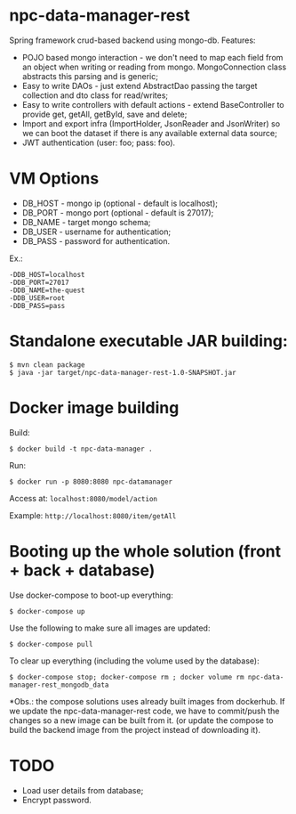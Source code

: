 # npc-data-manager-rest
Spring framework crud-based backend using mongo-db. Features:

- POJO based mongo interaction - we don't need to map each field from an object when writing
or reading from mongo. MongoConnection class abstracts this parsing and is generic;
- Easy to write DAOs - just extend AbstractDao<T> passing the target collection and dto class for read/writes;
- Easy to write controllers with default actions - extend BaseController<T> to provide get, 
getAll, getById, save and delete;
- Import and export infra (ImportHolder, JsonReader and JsonWriter) so we can boot the dataset if
there is any available external data source;
- JWT authentication (user: foo; pass: foo).


# VM Options

- DB_HOST - mongo ip (optional - default is localhost);
- DB_PORT - mongo port (optional - default is 27017);
- DB_NAME - target mongo schema;
- DB_USER - username for authentication;
- DB_PASS - password for authentication.

Ex.:
```
-DDB_HOST=localhost
-DDB_PORT=27017
-DDB_NAME=the-quest
-DDB_USER=root
-DDB_PASS=pass
```

# Standalone executable JAR building:

```
$ mvn clean package
$ java -jar target/npc-data-manager-rest-1.0-SNAPSHOT.jar
```

# Docker image building

Build:
```
$ docker build -t npc-data-manager .
```

Run:

```
$ docker run -p 8080:8080 npc-datamanager
```

Access at: ``localhost:8080/model/action``

Example: ``http://localhost:8080/item/getAll``

# Booting up the whole solution (front + back + database)

Use docker-compose to boot-up everything:

```
$ docker-compose up
```

Use the following to make sure all images are updated:
```
$ docker-compose pull
```

To clear up everything (including the volume used by the database):

```
$ docker-compose stop; docker-compose rm ; docker volume rm npc-data-manager-rest_mongodb_data
```

*Obs.: the compose solutions uses already built images from dockerhub. If we update the npc-data-manager-rest
code, we have to commit/push the changes so a new image can be built from it. (or update the compose to build
the backend image from the project instead of downloading it).

# TODO

- Load user details from database;
- Encrypt password.
